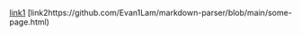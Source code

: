 [link1](https://something.com) [link2https://github.com/Evan1Lam/markdown-parser/blob/main/some-page.html)
